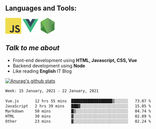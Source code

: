 ## **Languages and Tools:**      
<code><img height="50" src="https://raw.githubusercontent.com/github/explore/80688e429a7d4ef2fca1e82350fe8e3517d3494d/topics/javascript/javascript.png"></code>
<code><img height="50"  src="https://raw.githubusercontent.com/github/explore/80688e429a7d4ef2fca1e82350fe8e3517d3494d/topics/vue/vue.png"></code>
<code><img height="50"  src="https://raw.githubusercontent.com/github/explore/80688e429a7d4ef2fca1e82350fe8e3517d3494d/topics/nodejs/nodejs.png"></code>

## *Talk to me about*
- Front-end development using **HTML, Javascript, CSS, Vue**
- Backend development using **Node**
- Like reading **English** IT Blog    

[![Anurag's github stats](https://github-readme-stats.vercel.app/api?username=qdi5)](https://github.com/anuraghazra/github-readme-stats)    

<!--START_SECTION:waka-->
```text
Week: 15 January, 2021 - 22 January, 2021

Vue.js       12 hrs 55 mins  ██████████████████▒░░░░░░   73.07 % 
JavaScript   2 hrs 39 mins   ███▓░░░░░░░░░░░░░░░░░░░░░   15.05 % 
Markdown     50 mins         █▒░░░░░░░░░░░░░░░░░░░░░░░   04.74 % 
HTML         30 mins         ▓░░░░░░░░░░░░░░░░░░░░░░░░   02.89 % 
Other        23 mins         ▓░░░░░░░░░░░░░░░░░░░░░░░░   02.24 % 
```
<!--END_SECTION:waka-->
